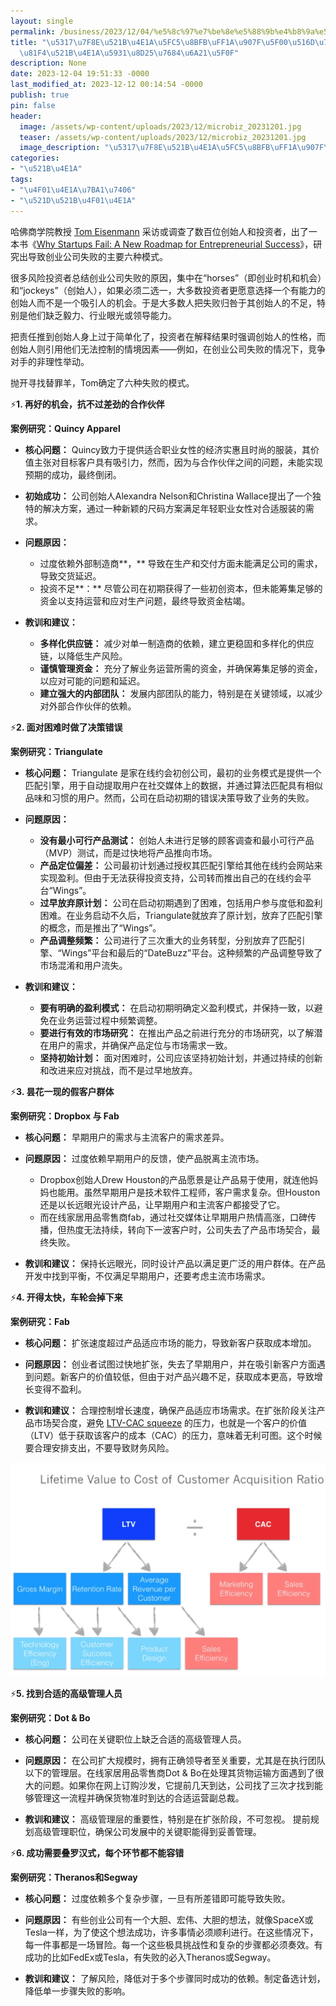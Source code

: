 ```yaml
---
layout: single
permalink: /business/2023/12/04/%e5%8c%97%e7%be%8e%e5%88%9b%e4%b8%9a%e5%bf%85%e8%af%bb%ef%bc%9a%e9%81%bf%e5%bc%80%e5%85%ad%e7%a7%8d%e4%bc%9a%e5%af%bc%e8%87%b4%e5%88%9b%e4%b8%9a%e5%a4%b1%e8%b4%a5%e7%9a%84%e6%a8%a1%e5%bc%8f/
title: "\u5317\u7F8E\u521B\u4E1A\u5FC5\u8BFB\uFF1A\u907F\u5F00\u516D\u79CD\u4F1A\u5BFC\
  \u81F4\u521B\u4E1A\u5931\u8D25\u7684\u6A21\u5F0F"
description: None
date: 2023-12-04 19:51:33 -0000
last_modified_at: 2023-12-12 00:14:54 -0000
publish: true
pin: false
header:
  image: /assets/wp-content/uploads/2023/12/microbiz_20231201.jpg
  teaser: /assets/wp-content/uploads/2023/12/microbiz_20231201.jpg
  image_description: "\u5317\u7F8E\u521B\u4E1A\u5FC5\u8BFB\uFF1A\u907F\u5F00\u516D\u79CD\u4F1A\u5BFC"
categories:
- "\u521B\u4E1A"
tags:
- "\u4F01\u4E1A\u7BA1\u7406"
- "\u521D\u521B\u4F01\u4E1A"
---
```

哈佛商学院教授 [Tom Eisenmann](https://www.hbs.edu/faculty/Pages/profile.aspx?facId=6452) 采访或调查了数百位创始人和投资者，出了一本书《[Why Startups Fail: A New Roadmap for Entrepreneurial Success](https://www.amazon.ca/Why-Startups-Fail-Roadmap-Entrepreneurial/dp/0593137027)》，研究出导致创业公司失败的主要六种模式。

很多风险投资者总结创业公司失败的原因，集中在“horses”（即创业时机和机会）和“jockeys”（创始人），如果必须二选一，大多数投资者更愿意选择一个有能力的创始人而不是一个吸引人的机会。于是大多数人把失败归咎于其创始人的不足，特别是他们缺乏毅力、行业眼光或领导能力。

把责任推到创始人身上过于简单化了，投资者在解释结果时强调创始人的性格，而创始人则引用他们无法控制的情境因素——例如，在创业公司失败的情况下，竞争对手的非理性举动。

抛开寻找替罪羊，Tom确定了六种失败的模式。

⚡**1\. 再好的机会，抗不过差劲的合作伙伴**

**案例研究：Quincy Apparel**

* **核心问题：** Quincy致力于提供适合职业女性的经济实惠且时尚的服装，其价值主张对目标客户具有吸引力，然而，因为与合作伙伴之间的问题，未能实现预期的成功，最终倒闭。

* **初始成功：** 公司创始人Alexandra Nelson和Christina Wallace提出了一个独特的解决方案，通过一种新颖的尺码方案满足年轻职业女性对合适服装的需求。

* **问题原因：**
  * 过度依赖外部制造商**，** 导致在生产和交付方面未能满足公司的需求，导致交货延迟。
  * 投资不足**：** 尽管公司在初期获得了一些初创资本，但未能筹集足够的资金以支持运营和应对生产问题，最终导致资金枯竭。

* **教训和建议：**
  * **多样化供应链：** 减少对单一制造商的依赖，建立更稳固和多样化的供应链，以降低生产风险。
  * **谨慎管理资金：** 充分了解业务运营所需的资金，并确保筹集足够的资金，以应对可能的问题和延迟。
  * **建立强大的内部团队：** 发展内部团队的能力，特别是在关键领域，以减少对外部合作伙伴的依赖。

⚡**2\. 面对困难时做了决策错误**

**案例研究：Triangulate**

* **核心问题：** Triangulate 是家在线约会初创公司，最初的业务模式是提供一个匹配引擎，用于自动提取用户在社交媒体上的数据，并通过算法匹配具有相似品味和习惯的用户。然而，公司在启动初期的错误决策导致了业务的失败。

* **问题原因：**
  * **没有最小可行产品测试：** 创始人未进行足够的顾客调查和最小可行产品（MVP）测试，而是过快地将产品推向市场。
  * **产品定位偏差：** 公司最初计划通过授权其匹配引擎给其他在线约会网站来实现盈利。但由于无法获得投资支持，公司转而推出自己的在线约会平台“Wings”。
  * **过早放弃原计划：** 公司在启动初期遇到了困难，包括用户参与度低和盈利困难。在业务启动不久后，Triangulate就放弃了原计划，放弃了匹配引擎的概念，而是推出了“Wings”。
  * **产品调整频繁：** 公司进行了三次重大的业务转型，分别放弃了匹配引擎、“Wings”平台和最后的“DateBuzz”平台。这种频繁的产品调整导致了市场混淆和用户流失。

* **教训和建议：**
  * **要有明确的盈利模式：** 在启动初期明确定义盈利模式，并保持一致，以避免在业务运营过程中频繁调整。
  * **要进行有效的市场研究：** 在推出产品之前进行充分的市场研究，以了解潜在用户的需求，并确保产品定位与市场需求一致。
  * **坚持初始计划：** 面对困难时，公司应该坚持初始计划，并通过持续的创新和改进来应对挑战，而不是过早地放弃。

⚡**3\. 昙花一现的假客户群体**

**案例研究：Dropbox 与 Fab**

* **核心问题：** 早期用户的需求与主流客户的需求差异。

* **问题原因：** 过度依赖早期用户的反馈，使产品脱离主流市场。
  * Dropbox创始人Drew Houston的产品愿景是让产品易于使用，就连他妈妈也能用。虽然早期用户是技术软件工程师，客户需求复杂。但Houston还是以长远眼光设计产品，让早期用户和主流客户都接受了它。
  * 而在线家居用品零售商fab，通过社交媒体让早期用户热情高涨，口碑传播，但热度无法持续，转向下一波客户时，公司失去了产品市场契合，最终失败。

* **教训和建议：** 保持长远眼光，同时设计产品以满足更广泛的用户群体。在产品开发中找到平衡，不仅满足早期用户，还要考虑主流市场需求。

⚡**4\. 开得太快，车轮会掉下来**

**案例研究：Fab**

* **核心问题：** 扩张速度超过产品适应市场的能力，导致新客户获取成本增加。

* **问题原因：** 创业者试图过快地扩张，失去了早期用户，并在吸引新客户方面遇到问题。新客户的价值较低，但由于对产品兴趣不足，获取成本更高，导致增长变得不盈利。

* **教训和建议：** 合理控制增长速度，确保产品适应市场需求。在扩张阶段关注产品市场契合度，避免 [LTV-CAC squeeze](https://tomtunguz.com/netsuite-key-metric/) 的压力，也就是一个客户的价值（LTV）低于获取该客户的成本（CAC）的压力，意味着无利可图。这个时候要合理安排支出，不要导致财务风险。

![](/assets/wp-content/uploads/2023/12/ltv_cac_breakdown-1024x696.webp)

⚡**5\. 找到合适的高级管理人员**

**案例研究：Dot & Bo**

* **核心问题：** 公司在关键职位上缺乏合适的高级管理人员。

* **问题原因：** 在公司扩大规模时，拥有正确领导者至关重要，尤其是在执行团队以下的管理层。在线家居用品零售商Dot & Bo在处理其货物运输方面遇到了很大的问题。如果你在网上订购沙发，它提前几天到达，公司找了三次才找到能够管理这一流程并确保货物准时到达的合适运营副总裁。

* **教训和建议：** 高级管理层的重要性，特别是在扩张阶段，不可忽视。 提前规划高级管理职位，确保公司发展中的关键职能得到妥善管理。

⚡**6\. 成功需要叠罗汉式，每个环节都不能容错**

**案例研究：Theranos和Segway**

* **核心问题：** 过度依赖多个复杂步骤，一旦有所差错即可能导致失败。

* **问题原因：** 有些创业公司有一个大胆、宏伟、大胆的想法，就像SpaceX或Tesla一样，为了使这个想法成功，许多事情必须顺利进行。在这些情况下，每一件事都是一场冒险。每一个这些极具挑战性和复杂的步骤都必须奏效。有成功的比如FedEx或Tesla，有失败的必入Theranos或Segway。

* **教训和建议：** 了解风险，降低对于多个步骤同时成功的依赖。制定备选计划，降低单一步骤失败的影响。

